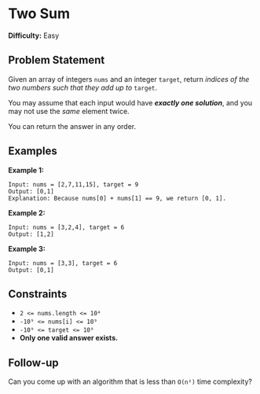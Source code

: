 # Two Sum

**Difficulty:** Easy

## Problem Statement

Given an array of integers `nums` and an integer `target`, return *indices of the two numbers such that they add up to* `target`.

You may assume that each input would have ***exactly one solution***, and you may not use the *same* element twice.

You can return the answer in any order.

## Examples

**Example 1:**
```
Input: nums = [2,7,11,15], target = 9
Output: [0,1]
Explanation: Because nums[0] + nums[1] == 9, we return [0, 1].
```

**Example 2:**
```
Input: nums = [3,2,4], target = 6
Output: [1,2]
```

**Example 3:**
```
Input: nums = [3,3], target = 6
Output: [0,1]
```

## Constraints

* `2 <= nums.length <= 10⁴`
* `-10⁹ <= nums[i] <= 10⁹`
* `-10⁹ <= target <= 10⁹`
* **Only one valid answer exists.**

## Follow-up

Can you come up with an algorithm that is less than `O(n²)` time complexity?